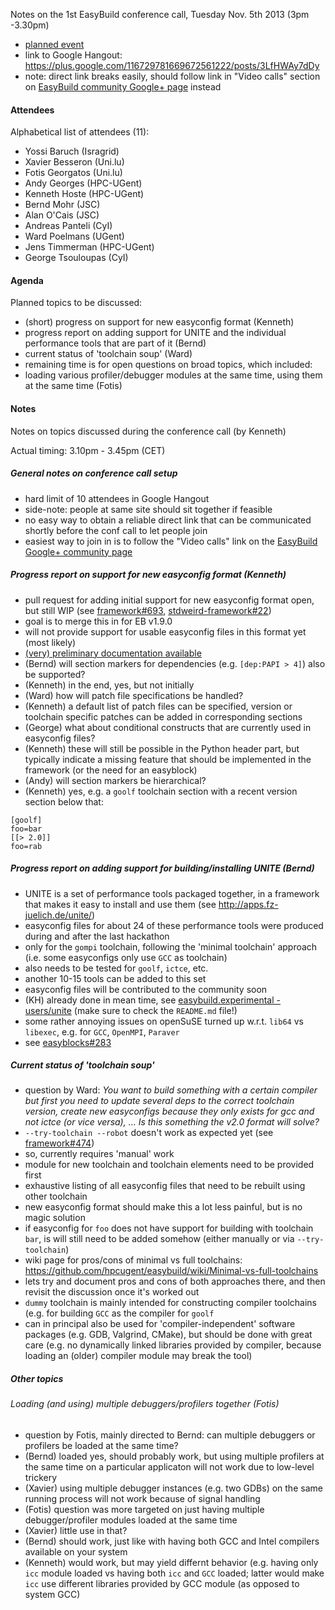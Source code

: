 Notes on the 1st EasyBuild conference call, Tuesday Nov. 5th 2013 (3pm -3.30pm)

 * [planned event](https://plus.google.com/u/0/events/cfarbd6ms0v1d03942uf75h672g?authkey=CJr7g7DJhY6ulwE)
 * link to Google Hangout: https://plus.google.com/116729781669672561222/posts/3LfHWAy7dDy
  * note: direct link breaks easily, should follow link in "Video calls" section on [EasyBuild community Google+ page](https://plus.google.com/communities/103632287931200436158) instead

#### Attendees

Alphabetical list of attendees (11):

* Yossi Baruch (Isragrid)
* Xavier Besseron (Uni.lu)
* Fotis Georgatos (Uni.lu)
* Andy Georges (HPC-UGent)
* Kenneth Hoste (HPC-UGent)
* Bernd Mohr (JSC)
* Alan O'Cais (JSC)
* Andreas Panteli (CyI)
* Ward Poelmans (UGent)
* Jens Timmerman (HPC-UGent)
* George Tsouloupas (CyI)

#### Agenda

Planned topics to be discussed:

* (short) progress on support for new easyconfig format (Kenneth)
* progress report on adding support for UNITE and the individual performance tools that are part of it (Bernd)
* current status of 'toolchain soup' (Ward)
* remaining time is for open questions on broad topics, which included:
 * loading various profiler/debugger modules at the same time, using them at the same time (Fotis)

#### Notes

Notes on topics discussed during the conference call (by Kenneth)

Actual timing: 3.10pm - 3.45pm (CET)

##### General notes on conference call setup

 * hard limit of 10 attendees in Google Hangout
  * side-note: people at same site should sit together if feasible
 * no easy way to obtain a reliable direct link that can be communicated shortly before the conf call to let people join
  * easiest way to join in is to follow the "Video calls" link on the [EasyBuild Google+ community page](https://plus.google.com/communities/103632287931200436158)

##### Progress report on support for new easyconfig format (Kenneth)

 * pull request for adding initial support for new easyconfig format open, but still WIP (see [framework#693](https://github.com/hpcugent/easybuild-framework/pull/693), [stdweird-framework#22](https://github.com/stdweird/easybuild-framework/pull/22))
  * goal is to merge this in for EB v1.9.0
  * will not provide support for usable easyconfig files in this format yet (most likely)
 * [(very) preliminary documentation available](https://github.com/hpcugent/easybuild/wiki/Easyconfig-format-two)
 * (Bernd) will section markers for dependencies (e.g. `[dep:PAPI > 4]`) also be supported?
  * (Kenneth) in the end, yes, but not initially
 * (Ward) how will patch file specifications be handled?
  * (Kenneth) a default list of patch files can be specified, version or toolchain specific patches can be added in corresponding sections
 * (George) what about conditional constructs that are currently used in easyconfig files?
  * (Kenneth) these will still be possible in the Python header part, but typically indicate a missing feature that should be implemented in the framework (or the need for an easyblock)
 * (Andy) will section markers be hierarchical?
  * (Kenneth) yes, e.g. a `goolf` toolchain section with a recent version section below that:
```
[goolf]
foo=bar
[[> 2.0]]
foo=rab
```

##### Progress report on adding support for building/installing UNITE (Bernd)

 * UNITE is a set of performance tools packaged together, in a framework that makes it easy to install and use them (see http://apps.fz-juelich.de/unite/)
 * easyconfig files for about 24 of these performance tools were produced during and after the last hackathon
  * only for the `gompi` toolchain, following the 'minimal toolchain' approach (i.e. some easyconfigs only use `GCC` as toolchain)
  * also needs to be tested for `goolf`, `ictce`, etc.
  * another 10-15 tools can be added to this set
 * easyconfig files will be contributed to the community soon
  * (KH) already done in mean time, see [easybuild.experimental - users/unite](https://github.com/fgeorgatos/easybuild.experimental/blob/master/users/unite) (make sure to check the `README.md` file!)
 * some rather annoying issues on openSuSE turned up w.r.t. `lib64` vs `libexec`, e.g. for `GCC`, `OpenMPI`, `Paraver`
  * see [easyblocks#283](https://github.com/hpcugent/easybuild-easyblocks/issues/283)

##### Current status of 'toolchain soup'

 * question by Ward: _You want to build something with a certain compiler but first you need to update several deps to the correct toolchain version, create new easyconfigs because they only exists for gcc and not ictce (or vice versa), ... Is this something the v2.0 format will solve?_
 * `--try-toolchain --robot` doesn't work as expected yet (see [framework#474](https://github.com/hpcugent/easybuild-framework/issues/474))
  * so, currently requires 'manual' work 
   * module for new toolchain and toolchain elements need to be provided first
   * exhaustive listing of all easyconfig files that need to be rebuilt using other toolchain
 * new easyconfig format should make this a lot less painful, but is no magic solution
  * if easyconfig for `foo` does not have support for building with toolchain `bar`, is will still need to be added somehow (either manually or via `--try-toolchain`)
 * wiki page for pros/cons of minimal vs full toolchains: https://github.com/hpcugent/easybuild/wiki/Minimal-vs-full-toolchains
  * lets try and document pros and cons of both approaches there, and then revisit the discussion once it's worked out
 * `dummy` toolchain is mainly intended for constructing compiler toolchains (e.g. for building `GCC` as the compiler for `goolf`
  * can in principal also be used for 'compiler-independent' software packages (e.g. GDB, Valgrind, CMake), but should be done with great care (e.g. no dynamically linked libraries provided by compiler, because loading an (older) compiler module may break the tool)

##### Other topics

###### Loading (and using) multiple debuggers/profilers together (Fotis)

 * question by Fotis, mainly directed to Bernd: can multiple debuggers or profilers be loaded at the same time?
  * (Bernd) loaded yes, should probably work, but using multiple profilers at the same time on a particular applicaton will not work due to low-level trickery
  * (Xavier) using multiple debugger instances (e.g. two GDBs) on the same running process will not work because of signal handling
  * (Fotis) question was more targeted on just having multiple debugger/profiler modules loaded at the same time
  * (Xavier) little use in that?
  * (Bernd) should work, just like with having both GCC and Intel compilers available on your system
  * (Kenneth) would work, but may yield differnt behavior (e.g. having only `icc` module loaded vs having both `icc` and `GCC` loaded; latter would make `icc` use different libraries provided by GCC module (as opposed to system GCC)

